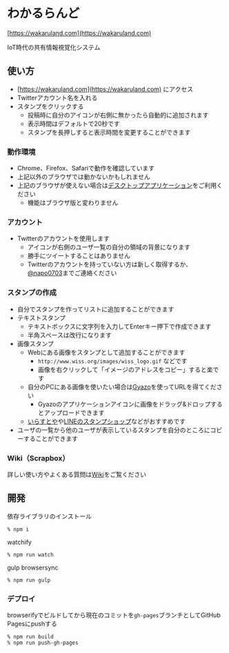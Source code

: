 # わかるらんど

[https://wakaruland.com](https://wakaruland.com)

IoT時代の共有情報視覚化システム

## 使い方

- [https://wakaruland.com](https://wakaruland.com) にアクセス
- Twitterアカウント名を入れる
- スタンプをクリックする
  - 投稿時に自分のアイコンが右側に無かったら自動的に追加されます
  - 表示時間はデフォルトで20秒です
  - スタンプを長押しすると表示時間を変更することができます

### 動作環境
- Chrome、Firefox、Safariで動作を確認しています
- 上記以外のブラウザでは動かないかもしれません
- 上記のブラウザが使えない場合は[デスクトップアプリケーション](https://github.com/napo0703/wakaruland-desktop/releases/tag/v0.1.0)をご利用ください
  - 機能はブラウザ版と変わりません

### アカウント

- Twitterのアカウントを使用します
  - アイコンが右側のユーザ一覧の自分の領域の背景になります
  - 勝手にツイートすることはありません
  - Twitterのアカウントを持っていない方は新しく取得するか、[@napo0703](https://twitter.com/napo0703)までご連絡ください

### スタンプの作成

- 自分でスタンプを作ってリストに追加することができます
- テキストスタンプ
  - テキストボックスに文字列を入力してEnterキー押下で作成できます
  - 半角スペースは改行になります
- 画像スタンプ
  - Webにある画像をスタンプとして追加することができます
    - `http://www.wiss.org/images/wiss_logo.gif` などです
    - 画像を右クリックして「イメージのアドレスをコピー」すると楽です
  - 自分のPCにある画像を使いたい場合は[Gyazo](https://gyazo.com/)を使ってURLを得てください
    - Gyazoのアプリケーションアイコンに画像をドラッグ&ドロップするとアップロードできます
  - [いらすとや](http://www.irasutoya.com)や[LINEのスタンプショップ](https://store.line.me/stickershop/showcase/top/ja)などがおすすめです
- ユーザの一覧から他のユーザが表示しているスタンプを自分のところにコピーすることができます

### Wiki（Scrapbox）

詳しい使い方やよくある質問は[Wiki](https://scrapbox.io/wakaruland/)をご覧ください

## 開発

依存ライブラリのインストール

    % npm i


watchify

    % npm run watch


gulp browsersync

    % npm run gulp

### デプロイ

browserifyでビルドしてから現在のコミットを`gh-pages`ブランチとしてGitHub Pagesにpushする

    % npm run build
    % npm run push-gh-pages